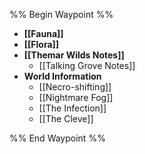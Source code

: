 %% Begin Waypoint %%
- **[[Fauna]]**
- **[[Flora]]**
- **[[Themar Wilds Notes]]**
	- [[Talking Grove Notes]]
- **World Information**
	- [[Necro-shifting]]
	- [[Nightmare Fog]]
	- [[The Infection]]
	- [[The Cleve]]

%% End Waypoint %%

